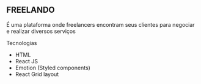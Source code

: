 ## FREELANDO

<p>É uma plataforma onde freelancers encontram seus clientes para negociar e realizar diversos serviços</p>

<p>Tecnologias</p>
<ul>
  <li>HTML</li>
  <li>React JS</li>
  <li>Emotion (Styled components)</li>
  <li>React Grid layout</li>
</ul>
